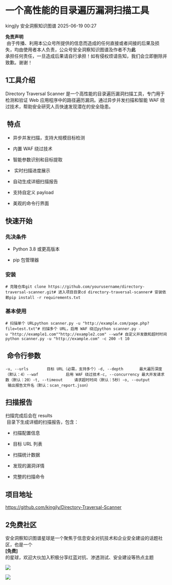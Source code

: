#  一个高性能的目录遍历漏洞扫描工具  
kingjly  安全洞察知识图谱   2025-06-19 00:27  
  
**免责声明**  
 由于传播、利用本公众号所提供的信息而造成的任何直接或者间接的后果及损失，均由使用者本人负责，公众号安全洞察知识图谱及作者不为**此**  
承担任何责任，一旦造成后果请自行承担！如有侵权烦请告知，我们会立即删除并致歉。谢谢！  
## 1工具介绍  
  
Directory Traversal Scanner 是一个高性能的目录遍历漏洞扫描工具，专门用于检测和验证 Web 应用程序中的路径遍历漏洞。通过异步并发扫描和智能 WAF 绕过技术，帮助安全研究人员快速发现潜在的安全隐患。  
##  特点  
- 异步并发扫描，支持大规模目标检测  
  
- 内置 WAF 绕过技术  
  
- 智能参数识别和目标提取  
  
-  实时扫描进度展示  
  
- 自动生成详细扫描报告  
  
- 支持自定义 payload  
  
- 美观的命令行界面  
  
## 快速开始  
### 先决条件  
- Python 3.8 或更高版本  
  
- pip 包管理器  
  
### 安装  
```
# 克隆仓库git clone https://github.com/yourusername/directory-traversal-scanner.git# 进入项目目录cd directory-traversal-scanner# 安装依赖pip install -r requirements.txt
```  
### 基本使用  
```
# 扫描单个 URLpython scanner.py -u "http://example.com/page.php?file=test.txt"# 扫描多个 URL，启用 WAF 绕过python scanner.py -u "http://example1.com""http://example2.com" --waf# 自定义并发数和超时时间python scanner.py -u "http://example.com" -c 200 -t 10
```  
##  命令行参数  
```
-u, --urls        目标 URL（必需，支持多个）-d, --depth       最大遍历深度（默认：4）--waf            启用 WAF 绕过技术-c, --concurrency 最大并发请求数（默认：20）-t, --timeout     请求超时时间（默认：5秒）-o, --output      输出报告文件名（默认：scan_report.json）
```  
## 扫描报告  
  
扫描完成后会在 results  
 目录下生成详细的扫描报告，包含：  
- 扫描配置信息  
  
- 目标 URL 列表  
  
- 扫描统计数据  
  
- 发现的漏洞详情  
  
- 完整的扫描命令  
  
## 项目地址  
  
  
https://github.com/kingjly/Directory-Traversal-Scanner  
## 2免费社区  
  
安全洞察知识图谱星球是一个聚焦于信息安全对抗技术和企业安全建设的话题社区，也是一个  
**[免费]**  
的星球，欢迎大伙加入积极分享红蓝对抗、渗透测试、安全建设等热点主题  
  
  
![](https://mmbiz.qpic.cn/sz_mmbiz_jpg/PDVoxXx6Rh8aia4mibs0I8I42MrYYOSE2DVEpVpPHvxufMGR0yufpgouwIXEl7H5eLm0MgolGFQMDFIrKLTxaYIQ/640?wx_fmt=other&from=appmsg&wxfrom=5&wx_lazy=1&wx_co=1&tp=webp "")  
  
![](https://mmbiz.qpic.cn/sz_mmbiz_jpg/PDVoxXx6Rh8Kr7lOLA2RzmhJO1cldicRmWUn2F8mvrWKoRgICibfwoemQVUcGhDibiaMDfQEg5cSEbEr6AsoESggeg/640?wx_fmt=jpeg&from=appmsg "")  
  
